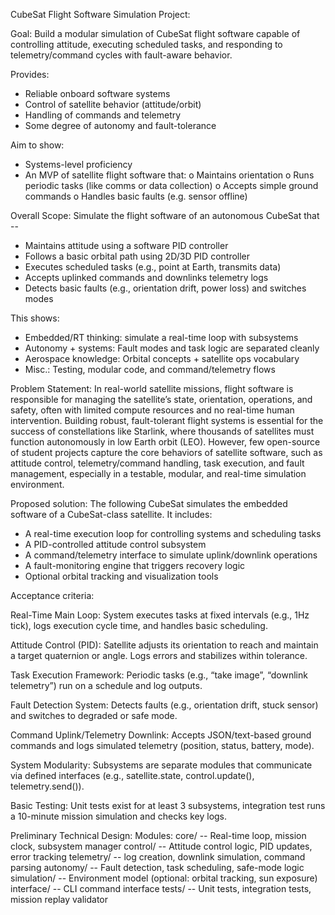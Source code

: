 CubeSat Flight Software Simulation Project:

Goal: Build a modular simulation of CubeSat flight software capable of controlling attitude, executing scheduled tasks, and responding to telemetry/command cycles with fault-aware behavior.

Provides:
-	Reliable onboard software systems
-	Control of satellite behavior (attitude/orbit)
-	Handling of commands and telemetry
-	Some degree of autonomy and fault-tolerance

Aim to show:
-	Systems-level proficiency
-	An MVP of satellite flight software that:
o	Maintains orientation
o	Runs periodic tasks (like comms or data collection)
o	Accepts simple ground commands
o	Handles basic faults (e.g. sensor offline)

Overall Scope:
Simulate the flight software of an autonomous CubeSat that -- 
-	Maintains attitude using a software PID controller
-	Follows a basic orbital path using 2D/3D PID controller
-	Executes scheduled tasks (e.g., point at Earth, transmits data)
-	Accepts uplinked commands and downlinks telemetry logs
-	Detects basic faults (e.g., orientation drift, power loss) and switches modes

This shows:
-	Embedded/RT thinking: simulate a real-time loop with subsystems
-	Autonomy + systems: Fault modes and task logic are separated cleanly
-	Aerospace knowledge: Orbital concepts + satellite ops vocabulary
-	Misc.: Testing, modular code, and command/telemetry flows

Problem Statement:
In real-world satellite missions, flight software is responsible for managing the satellite’s state, orientation, operations, and safety, often with limited compute resources and no real-time human intervention. Building robust, fault-tolerant flight systems is essential for the success of constellations like Starlink, where thousands of satellites must function autonomously in low Earth orbit (LEO).
However, few open-source of student projects capture the core behaviors of satellite software, such as attitude control, telemetry/command handling, task execution, and fault management, especially in a testable, modular, and real-time simulation environment.

Proposed solution:
The following CubeSat simulates the embedded software of a CubeSat-class satellite. It includes:
-	A real-time execution loop for controlling systems and scheduling tasks
-	A PID-controlled attitude control subsystem
-	A command/telemetry interface to simulate uplink/downlink operations
-	A fault-monitoring engine that triggers recovery logic
-	Optional orbital tracking and visualization tools

Acceptance criteria:

Real-Time Main Loop: System executes tasks at fixed intervals (e.g., 1Hz tick), logs execution cycle time, and handles basic scheduling.

Attitude Control (PID): Satellite adjusts its orientation to reach and maintain a target quaternion or angle. Logs errors and stabilizes within tolerance.

Task Execution Framework: Periodic tasks (e.g., “take image”, “downlink telemetry”) run on a schedule and log outputs.

Fault Detection System: Detects faults (e.g., orientation drift, stuck sensor) and switches to degraded or safe mode.

Command Uplink/Telemetry Downlink: Accepts JSON/text-based ground commands and logs simulated telemetry (position, status, battery, mode).

System Modularity: Subsystems are separate modules that communicate via defined interfaces (e.g., satellite.state, control.update(), telemetry.send()).

Basic Testing: Unit tests exist for at least 3 subsystems, integration test runs a 10-minute mission simulation and checks key logs.

Preliminary Technical Design:
Modules:
core/ -- Real-time loop, mission clock, subsystem manager
control/ -- Attitude control logic, PID updates, error tracking
telemetry/ -- log creation, downlink simulation, command parsing
autonomy/ -- Fault detection, task scheduling, safe-mode logic
simulation/ -- Environment model (optional: orbital tracking, sun exposure)
interface/ -- CLI command interface
tests/ -- Unit tests, integration tests, mission replay validator
